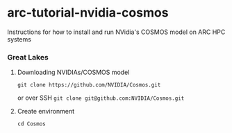 # arc-tutorial-nvidia-cosmos
Instructions for how to install and run NVidia's COSMOS model on ARC HPC systems

### Great Lakes
1) Downloading NVIDIAs/COSMOS model

    `git clone https://github.com/NVIDIA/Cosmos.git`

    or over SSH `git clone git@github.com:NVIDIA/Cosmos.git`
1) Create environment

    `cd Cosmos`
 